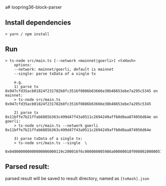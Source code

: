 a# loopring36-block-parser

## Install dependencies
```
> yarn / npm install
```

## Run
```
> ts-node src/main.ts [--network <mainnet|goerli>] <txHash>  
    options:   
    --network: mainnet/goerli, default is mainnet  
    --single: parse txData of a single tx

    e.g.   
    1) parse tx 0x947cfd35acb01824f231782b8fc3516f0886b63666e38b48653ebe7a295c5345 on mainnet:   
    > ts-node src/main.ts 0x947cfd35acb01824f231782b8fc3516f0886b63666e38b48653ebe7a295c5345  
    
    2) parse tx 0x11bffe7b21ffab6885b363c499d47f43a9511c2694249affb0d0aa874956d64e on goerli:  
    > ts-node src/main.ts --network goerli 0x11bffe7b21ffab6885b363c499d47f43a9511c2694249affb0d0aa874956d64e  
    
    3) parse txData of a single tx:
    > ts-node src/main.ts --single  \
      0x040000000000000006000119c200016f6c000080005986a00000018f0980020000051300000000000000000000000000000000000000000000000000000000000000000
```

## Parsed result:  
parsed result will be saved to result directory, named as `[txHash].json`
